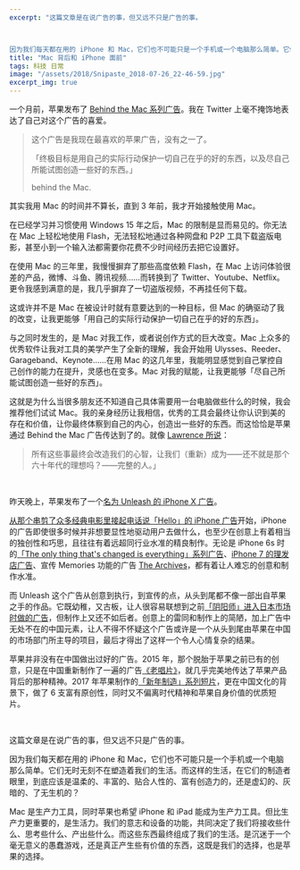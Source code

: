 ```yaml
---
excerpt: "这篇文章是在说广告的事，但又远不只是广告的事。



因为我们每天都在用的 iPhone 和 Mac，它们也不可能只是一个手机或一个电脑那么简单。它们无时无刻不在塑造着我们的生活。而这样的生活，在它们的制造者眼里，到底应该是温柔的、丰富的、贴合人性的、富有创造力的，还是虚幻的、灰暗的、了无生机的？"
title: "Mac 背后和 iPhone 面前"
tags: 科技 日常
image: "/assets/2018/Snipaste_2018-07-26_22-46-59.jpg"
excerpt_img: true
---
```


一个月前，苹果发布了 [Behind the Mac 系列广告](https://www.youtube.com/watch?v=dar_brj8zdw)。我在 Twitter 上毫不掩饰地表达了自己对这个广告的喜爱。

> 这个广告是我现在最喜欢的苹果广告，没有之一了。
>
> 「终极目标是用自己的实际行动保护一切自己在乎的好的东西，以及尽自己所能试图创造一些好的东西。」
>
> behind the Mac.

其实我用 Mac 的时间并不算长，直到 3 年前，我才开始接触使用 Mac。

在已经学习并习惯使用 Windows 15 年之后，Mac 的限制是显而易见的。你无法在 Mac 上轻松地使用 Flash，无法轻松地通过各种网盘和 P2P 工具下载盗版电影，甚至小到一个输入法都需要你花费不少时间经历去把它设置好。

在使用 Mac 的三年里，我慢慢摒弃了那些高度依赖 Flash，在 Mac 上访问体验很差的产品，微博、斗鱼、腾讯视频……而转换到了 Twitter、Youtube、Netflix。更令我感到满意的是，我几乎摒弃了一切盗版视频，不再挂任何下载。

这或许并不是 Mac 在被设计时就有意要达到的一种目标，但 Mac 的确驱动了我的改变，让我更能够「用自己的实际行动保护一切自己在乎的好的东西」。

与之同时发生的，是 Mac 对我工作，或者说创作方式的巨大改变。Mac 上众多的优秀软件让我对工具的美学产生了全新的理解，我会开始用 Ulysses、Reeder、Garageband、Keynote……在用 Mac 的这几年里，我能明显感觉到自己掌控自己创作的能力在提升，灵感也在变多。Mac 对我的赋能，让我更能够「尽自己所能试图创造一些好的东西」。

这就是为什么当很多朋友还不知道自己具体需要用一台电脑做些什么的时候，我会推荐他们试试 Mac。我的亲身经历让我相信，优秀的工具会最终让你认识到美的存在和价值，让你最终体察到自己的内心，创造出一些好的东西。而这恰恰是苹果通过 Behind the Mac 广告传达到了的。就像 [Lawrence 所说](https://blog.yitianshijie.net/2018/07/13/hopeful-society/)：

> 所有这些事最终会改造我们的心智，让我们（重新）成为——还不就是那个六十年代的理想吗？——完整的人。」

<br>

昨天晚上，苹果发布了一个[名为 Unleash 的 iPhone X 广告](https://www.youtube.com/watch?v=izw9lhInmEo)。

[从那个串剪了众多经典电影里接起电话说「Hello」的 iPhone 广告](https://www.youtube.com/watch?v=mmiWTKZzBLY)开始，iPhone 的广告即使很多时候并非想要显性地驱动用户去做什么，也至少在创意上有着相当的独创性和巧思，且往往有着远超同行业水准的精良制作。无论是 iPhone 6s 时的[「The only thing that's changed is everything」系列广告](https://www.youtube.com/watch?v=ztVkd7Xn43Q)、[iPhone 7 的理发店广告](https://www.youtube.com/watch?v=GW4ISH7vAkU)、宣传 Memories 功能的广告 [The Archives](https://www.youtube.com/watch?v=OX16DYluC4w)，都有着让人难忘的创意和制作水准。

而 Unleash 这个广告从创意到执行，到宣传的点，从头到尾都不像一部出自苹果之手的作品。它既幼稚，又古板，让人很容易联想到之前[「阴阳师」进入日本市场时做的广告](https://www.youtube.com/watch?v=KSg0W1YjqPk)，但制作上又还不如后者。创意上的雷同和制作上的简陋，加上广告中无处不在的中国元素，让人不得不怀疑这个广告或许是一个从头到尾由苹果在中国的市场部门所主导的项目，最后才得出了这样一个令人心情复杂的结果。

苹果并非没有在中国做出过好的广告。2015 年，那个脱胎于苹果之前已有的创意，只是在中国重新制作了一遍的广告[《老唱片》](https://www.youtube.com/watch?v=UpoDNjiMYRI)，就几乎完美地传达了苹果产品背后的那种精神。2017 年苹果制作的[「新年制造」系列短片](https://www.bilibili.com/video/av9550266/?p=6)，更在中国文化的背景下，做了 6 支富有原创性，同时又不偏离时代精神和苹果自身价值的优质短片。

<br>

这篇文章是在说广告的事，但又远不只是广告的事。

因为我们每天都在用的 iPhone 和 Mac，它们也不可能只是一个手机或一个电脑那么简单。它们无时无刻不在塑造着我们的生活。而这样的生活，在它们的制造者眼里，到底应该是温柔的、丰富的、贴合人性的、富有创造力的，还是虚幻的、灰暗的、了无生机的？

Mac 是生产力工具，同时苹果也希望 iPhone 和 iPad 能成为生产力工具。但比生产力更重要的，是生活力。我们的意志和设备的功能，共同决定了我们将接收些什么、思考些什么、产出些什么。而这些东西最终组成了我们的生活。是沉迷于一个毫无意义的愚蠢游戏，还是真正产生些有价值的东西，这既是我们的选择，也是苹果的选择。